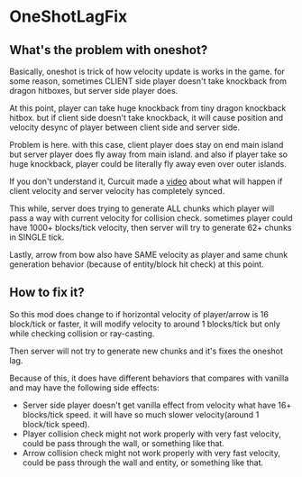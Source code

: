 # OneShotLagFix
## What's the problem with oneshot?
Basically, oneshot is trick of how velocity update is works in the game.
for some reason, sometimes CLIENT side player doesn't take knockback from dragon hitboxes, but server side player does.

At this point, player can take huge knockback from tiny dragon knockback hitbox. but if client side doesn't take knockback, it will cause position and velocity desync of player between client side and server side.

Problem is here. with this case, client player does stay on end main island but server player does fly away from main island. and also if player take so huge knockback, player could be literally fly away even over outer islands.

If you don't understand it, Curcuit made a [video](https://www.youtube.com/watch?v=SQrrpitg-Ts) about what will happen if client velocity and server velocity has completely synced.

This while, server does trying to generate ALL chunks which player will pass a way with current velocity for collision check.
sometimes player could have 1000+ blocks/tick velocity, then server will try to generate 62+ chunks in SINGLE tick.

Lastly, arrow from bow also have SAME velocity as player and same chunk generation behavior (because of entity/block hit check) at this point.

## How to fix it?
So this mod does change to if horizontal velocity of player/arrow is 16 block/tick or faster, it will modify velocity to around 1 blocks/tick but only while checking collision or ray-casting.

Then server will not try to generate new chunks and it's fixes the oneshot lag.

Because of this, it does have different behaviors that compares with vanilla and may have the following side effects:
- Server side player doesn't get vanilla effect from velocity what have 16+ blocks/tick speed. it will have so much slower velocity(around 1 block/tick speed).
- Player collision check might not work properly with very fast velocity, could be pass through the wall, or something like that.
- Arrow collision check might not work properly with very fast velocity, could be pass through the wall and entity, or something like that.